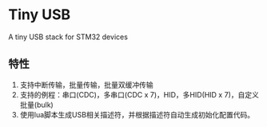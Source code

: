 Tiny USB
==========
A tiny USB stack for STM32 devices

## 特性
1. 支持中断传输，批量传输，批量双缓冲传输
2. 支持的例程：串口(CDC)，多串口(CDC x 7)，HID，多HID(HID x 7)，自定义批量(bulk)
3. 使用lua脚本生成USB相关描述符，并根据描述符自动生成初始化配置代码。


